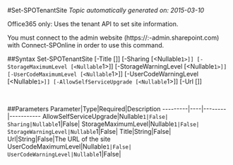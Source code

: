 #Set-SPOTenantSite
*Topic automatically generated on: 2015-03-10*

Office365 only: Uses the tenant API to set site information.

You must connect to the admin website (https://:<tenant>-admin.sharepoint.com) with Connect-SPOnline in order to use this command. 

##Syntax
    Set-SPOTenantSite [-Title [<String>]] [-Sharing [<Nullable`1>]] [-StorageMaximumLevel [<Nullable`1>]] [-StorageWarningLevel [<Nullable`1>]] [-UserCodeMaximumLevel [<Nullable`1>]] [-UserCodeWarningLevel [<Nullable`1>]] [-AllowSelfServiceUpgrade [<Nullable`1>]] [-Url [<String>]]

&nbsp;

##Parameters
Parameter|Type|Required|Description
---------|----|--------|-----------
AllowSelfServiceUpgrade|Nullable`1|False|
Sharing|Nullable`1|False|
StorageMaximumLevel|Nullable`1|False|
StorageWarningLevel|Nullable`1|False|
Title|String|False|
Url|String|False|The URL of the site
UserCodeMaximumLevel|Nullable`1|False|
UserCodeWarningLevel|Nullable`1|False|
